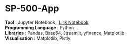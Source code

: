 # SP-500-App
**Tool** : Jupyter Notebook | [Link Notebook](https://nbviewer.org/github/AmmanSajid1/Google-Play-Store-App-Analytics/blob/main/Google%20Play%20Store%20App%20Analytics.ipynb)<br>
**Programming Language** : Python <br>
**Libraries** : Pandas, Base64, Streamlit, yfinance, Matplotlib <br>
**Visualisation** : Matplotlib,  Plotly<br>
<br>
<br>
